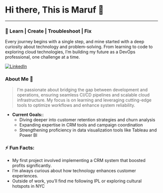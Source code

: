 # Hi there, This is Maruf 👋

---

### 🌟 **Learn | Create | Troubleshoot | Fix**  
Every journey begins with a single step, and mine started with a deep curiosity about technology and problem-solving. From learning to code to exploring cloud technologies, I’m building my future as a DevOps professional, one challenge at a time. 

[![LinkedIn](https://img.shields.io/badge/LinkedIn-Connect-blue)]([https://www.youtube.com/watch?v=hPr-Yc92qaY&ab_channel=A2ZHighlights](https://www.youtube.com/watch?v=Lf3DYRvCPFo&ab_channel=KahanDataSolutions))

### About Me 📝

> I'm passionate about bridging the gap between development and operations, ensuring seamless CI/CD pipelines and scalable cloud infrastructure. My focus is on learning and leveraging cutting-edge tools to optimize workflows and enhance system reliability.

- **Current Goals:**:
  - Diving deeper into customer retention strategies and churn analysis
  - Expanding expertise in CRM tools and campaign coordination
  - Strengthening proficiency in data visualization tools like Tableau and Power BI
 
### ⚡ Fun Facts:
-  My first project involved implementing a CRM system that boosted profits significantly.
-  I’m always curious about how technology enhances customer experiences.
-  Outside of work, you’ll find me following IPL or exploring cultural hotspots in NYC
